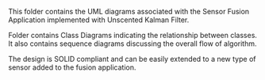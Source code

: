 This folder contains the UML diagrams associated with the Sensor Fusion Application implemented with Unscented Kalman Filter. 

Folder contains Class Diagrams indicating the relationship between classes. 
It also contains sequence diagrams discussing the overall flow of algorithm. 

The design is SOLID compliant and can be easily extended to a new type of sensor  added to the fusion application. 
